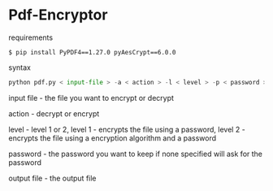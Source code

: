 # Pdf-Encryptor

requirements
```
$ pip install PyPDF4==1.27.0 pyAesCrypt==6.0.0
```

syntax

``` python
python pdf.py < input-file > -a < action > -l < level > -p < password > -o < output-file >
```
input file - the file you want to encrypt or decrypt

action - decrypt or encrypt

level - level 1 or 2, level 1 - encrypts the file using a password, level 2 - encrypts the file using a encryption algorithm and a password

password - the password you want to keep if none specified will ask for the password

output file - the output file
